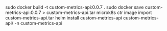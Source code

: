 sudo docker build -t custom-metrics-api:0.0.7 .
sudo docker save custom-metrics-api:0.0.7 > custom-metrics-api.tar
microk8s ctr image import custom-metrics-api.tar
helm install custom-metrics-api custom-metrics-api/  -n custom-metrics-api
